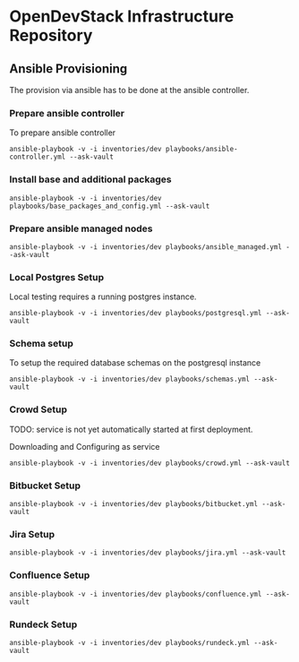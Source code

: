 # OpenDevStack Infrastructure Repository

## Ansible Provisioning
The provision via ansible has to be done at the ansible controller. 

### Prepare ansible controller
To prepare ansible controller
```
ansible-playbook -v -i inventories/dev playbooks/ansible-controller.yml --ask-vault
```

### Install base and additional packages

```
ansible-playbook -v -i inventories/dev playbooks/base_packages_and_config.yml --ask-vault
```

### Prepare ansible managed nodes

```
ansible-playbook -v -i inventories/dev playbooks/ansible_managed.yml --ask-vault
```

### Local Postgres Setup

Local testing requires a running postgres instance.

```
ansible-playbook -v -i inventories/dev playbooks/postgresql.yml --ask-vault
```

### Schema setup
To setup the required database schemas on the postgresql instance

```
ansible-playbook -v -i inventories/dev playbooks/schemas.yml --ask-vault
```


### Crowd Setup

TODO: service is not yet automatically started at first deployment.

Downloading and Configuring as service

```
ansible-playbook -v -i inventories/dev playbooks/crowd.yml --ask-vault
```

### Bitbucket Setup

```
ansible-playbook -v -i inventories/dev playbooks/bitbucket.yml --ask-vault
```

### Jira Setup

```
ansible-playbook -v -i inventories/dev playbooks/jira.yml --ask-vault
```

### Confluence Setup
```
ansible-playbook -v -i inventories/dev playbooks/confluence.yml --ask-vault
```
### Rundeck Setup
```
ansible-playbook -v -i inventories/dev playbooks/rundeck.yml --ask-vault
```
